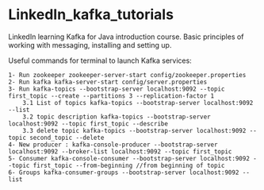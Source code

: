 # LinkedIn_kafka_tutorials
LinkedIn learning Kafka for Java introduction course. Basic principles of working with messaging, installing and setting up.

Useful commands for terminal to launch Kafka services:

	1- Run zookeeper zookeeper-server-start config/zookeeper.properties
	2- Run kafka kafka-server-start config/server.properties 
	3- Run kafka-topics --bootstrap-server localhost:9092 --topic first_topic --create --partitions 3 --replication-factor 1
		3.1 List of topics kafka-topics --bootstrap-server localhost:9092 --list
		3.2 topic description kafka-topics --bootstrap-server localhost:9092 --topic first_topic --describe
		3.3 delete topic kafka-topics --bootstrap-server localhost:9092 --topic second_topic --delete 
	4- New producer : kafka-console-producer --bootstrap-server localhost:9092 --broker-list localhost:9092 --topic first_topic
	5- Consumer kafka-console-consumer --bootstrap-server localhost:9092 --topic first_topic --from-beginning //from beginning of topic
	6- Groups kafka-consumer-groups --bootstrap-server localhost:9092 --list 

